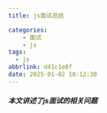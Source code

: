 ```yaml
---
title: js面试总结

categories: 
    - 面试
    - js
tags:
  - js
abbrlink: d41c1e8f
date: 2025-01-02 18:12:38
---
```


##### 本文讲述了js面试的相关问题
<!-- more -->